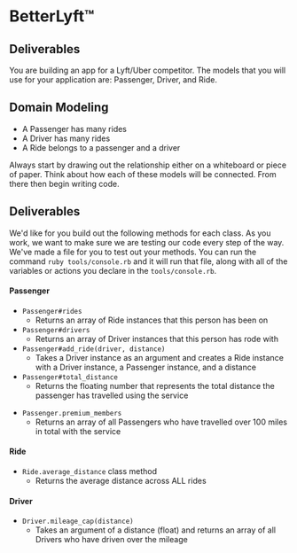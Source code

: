 # BetterLyft™

## Deliverables
You are building an app for a Lyft/Uber competitor. The models that you will use for your application are: Passenger, Driver, and Ride.

## Domain Modeling
  - A Passenger has many rides
  - A Driver has many rides
  - A Ride belongs to a passenger and a driver

Always start by drawing out the relationship either on a whiteboard or piece of paper. Think about how each of these models will be connected. From there then begin writing code.

## Deliverables

We'd like for you build out the following methods for each class. As you work, we want to make sure we are testing our code every step of the way. We've made a file for you to test out your methods. You can run the command `ruby tools/console.rb` and it will run that file, along with all of the variables or actions you declare in the `tools/console.rb`.

#### Passenger
<!-- A Passenger should be initialized with a name as a string. After the Passenger has been initialized, it shouldn't be changed. -->
<!-- - `Passenger#name`
  - Returns the name of the passenger -->
- `Passenger#rides`
  - Returns an array of Ride instances that this person has been on
- `Passenger#drivers`
  - Returns an array of Driver instances that this person has rode with
- `Passenger#add_ride(driver, distance)`
  - Takes a Driver instance as an argument and creates a Ride instance with a Driver instance, a Passenger instance, and a distance
- `Passenger#total_distance`
  - Returns the floating number that represents the total distance the passenger has travelled using the service
<!-- - `Passenger.all`
  - Returns an array of all Passengers -->
- `Passenger.premium_members`
  - Returns an array of all Passengers who have travelled over 100 miles in total with the service

#### Ride
<!-- A Ride should be initialized with a driver (as a Driver object), a passenger (as a Passenger object), and a distance (as a float i.e. `3.2`). The distance refers to miles. -->
<!-- - `Ride#passenger`
  - Returns the Passenger object for that ride -->
<!-- - `Ride#driver`
  - Returns the Driver object for that ride -->
<!-- - `Ride#distance` instance method
  - Returns the distance of the ride -->
- `Ride.average_distance` class method
  - Returns the average distance across ALL rides
<!-- - `Ride.all`
  - Returns an array of all Rides -->

#### Driver
<!-- A Driver should be initialized with a name as a string. -->
<!-- - `Driver#name`
  - Returns the driver's name -->
<!-- - `Driver#passenger_names`
  - Returns an array of all Passengers' names a driver has driven. The names should be **unique** (no repeats). -->
<!-- - `Driver#rides`
  - Returns an array of all Rides a driver has made -->
<!-- - `Driver.all`
  - Returns an array of all Drivers -->
- `Driver.mileage_cap(distance)`
  - Takes an argument of a distance (float) and returns an array of all Drivers who have driven over the mileage
